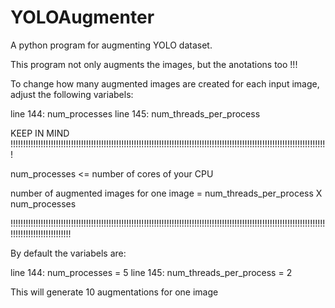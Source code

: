 # YOLOAugmenter
A python program for augmenting YOLO dataset.

This program not only augments the images, but the anotations too !!!

To change how many augmented images are created for each input image, adjust the following variabels:

line 144: num_processes
line 145: num_threads_per_process

KEEP IN MIND !!!!!!!!!!!!!!!!!!!!!!!!!!!!!!!!!!!!!!!!!!!!!!!!!!!!!!!!!!!!!!!!!!!!!!!!!!!!!!!!!!!!!!!!!!!!!!!!!!!!!!!!!!!!!!!!!!!!!!!!!!!!!!

num_processes <= number of cores of your CPU

number of augmented images for one image = num_threads_per_process X num_processes

!!!!!!!!!!!!!!!!!!!!!!!!!!!!!!!!!!!!!!!!!!!!!!!!!!!!!!!!!!!!!!!!!!!!!!!!!!!!!!!!!!!!!!!!!!!!!!!!!!!!!!!!!!!!!!!!!!!!!!!!!!!!!!!!!!!!!!!!!!!!!!!!!!!!!

By default the variabels are:

line 144: num_processes = 5
line 145: num_threads_per_process = 2

This will generate 10 augmentations for one image
